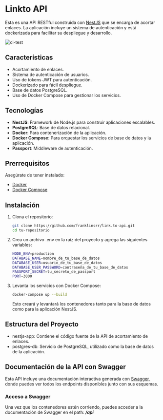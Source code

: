 <!-- prettier-ignore -->
# Linkto API

Esta es una API RESTful construida con [NestJS](https://nestjs.com/) que se encarga de acortar enlaces. La aplicación incluye un sistema de autenticación y está dockerizada para facilitar su despliegue y desarrollo.

![ci-test](https://github.com/franklinsrr/link.to-api/actions/workflows/ci-test.yml/badge.svg)

## Características

- Acortamiento de enlaces.
- Sistema de autenticación de usuarios.
- Uso de tokens JWT para autenticación.
- Dockerizado para fácil despliegue.
- Base de datos PostgreSQL.
- Uso de Docker Compose para gestionar los servicios.

## Tecnologías

- **NestJS**: Framework de Node.js para construir aplicaciones escalables.
- **PostgreSQL**: Base de datos relacional.
- **Docker**: Para contenerización de la aplicación.
- **Docker Compose**: Para orquestar los servicios de base de datos y la aplicación.
- **Passport**: Middleware de autenticación.

## Prerrequisitos

Asegúrate de tener instalado:

- [Docker](https://www.docker.com/get-started)
- [Docker Compose](https://docs.docker.com/compose/install/)

## Instalación

1. Clona el repositorio:

   ```bash
   git clone https://github.com/franklinsrr/link.to-api.git
   cd tu-repositorio
   ```

2. Crea un archivo .env en la raíz del proyecto y agrega las siguientes variables:

   ```bash
   NODE_ENV=production
   DATABASE_NAME=nombre_de_tu_base_de_datos
   DATABASE_USER=usuario_de_tu_base_de_datos
   DATABASE_USER_PASSWORD=contraseña_de_tu_base_de_datos
   PASSPORT_SECRET=tu_secreto_de_passport
   PORT=3000
   ```

3. Levanta los servicios con Docker Compose:
   ```bash
   docker-compose up --build
   ```
   Esto creará y levantará los contenedores tanto para la base de datos como para la aplicación NestJS.

## Estructura del Proyecto

- nestjs-app: Contiene el código fuente de la API de acortamiento de enlaces.
- postgres-db: Servicio de PostgreSQL, utilizado como la base de datos de la aplicación.

## Documentación de la API con Swagger

Esta API incluye una documentación interactiva generada con [Swagger](https://swagger.io/), donde puedes ver todos los endpoints disponibles junto con sus esquemas.

### Acceso a Swagger

Una vez que los contenedores estén corriendo, puedes acceder a la documentación de Swagger en el path: **_/api_**
